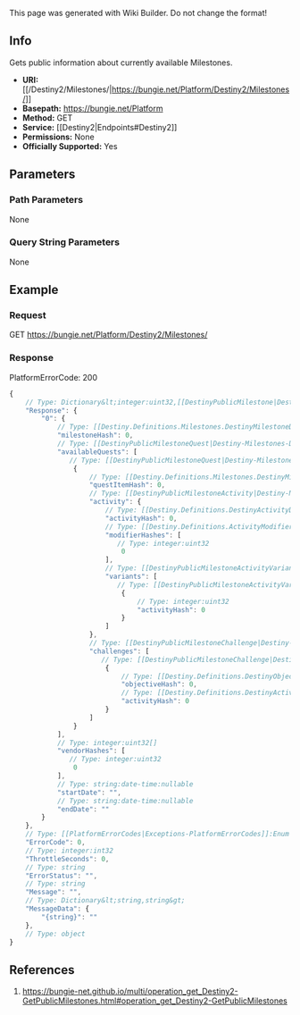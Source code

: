 <span class="wiki-builder">This page was generated with Wiki Builder. Do not change the format!</span>

## Info
Gets public information about currently available Milestones.

* **URI:** [[/Destiny2/Milestones/|https://bungie.net/Platform/Destiny2/Milestones/]]
* **Basepath:** https://bungie.net/Platform
* **Method:** GET
* **Service:** [[Destiny2|Endpoints#Destiny2]]
* **Permissions:** None
* **Officially Supported:** Yes

## Parameters
### Path Parameters
None

### Query String Parameters
None

## Example
### Request
GET https://bungie.net/Platform/Destiny2/Milestones/

### Response
PlatformErrorCode: 200
```javascript
{
    // Type: Dictionary&lt;integer:uint32,[[DestinyPublicMilestone|Destiny-Milestones-DestinyPublicMilestone]]&gt;
    "Response": {
        "0": {
            // Type: [[Destiny.Definitions.Milestones.DestinyMilestoneDefinition|Destiny-Definitions-Milestones-DestinyMilestoneDefinition]]:integer:uint32
            "milestoneHash": 0,
            // Type: [[DestinyPublicMilestoneQuest|Destiny-Milestones-DestinyPublicMilestoneQuest]][]
            "availableQuests": [
               // Type: [[DestinyPublicMilestoneQuest|Destiny-Milestones-DestinyPublicMilestoneQuest]]
                {
                    // Type: [[Destiny.Definitions.Milestones.DestinyMilestoneDefinition|Destiny-Definitions-Milestones-DestinyMilestoneDefinition]]:integer:uint32
                    "questItemHash": 0,
                    // Type: [[DestinyPublicMilestoneActivity|Destiny-Milestones-DestinyPublicMilestoneActivity]]
                    "activity": {
                        // Type: [[Destiny.Definitions.DestinyActivityDefinition|Destiny-Definitions-DestinyActivityDefinition]]:integer:uint32
                        "activityHash": 0,
                        // Type: [[Destiny.Definitions.ActivityModifiers.DestinyActivityModifierDefinition|Destiny-Definitions-ActivityModifiers-DestinyActivityModifierDefinition]]:integer:uint32[]
                        "modifierHashes": [
                           // Type: integer:uint32
                            0
                        ],
                        // Type: [[DestinyPublicMilestoneActivityVariant|Destiny-Milestones-DestinyPublicMilestoneActivityVariant]][]
                        "variants": [
                           // Type: [[DestinyPublicMilestoneActivityVariant|Destiny-Milestones-DestinyPublicMilestoneActivityVariant]]
                            {
                                // Type: integer:uint32
                                "activityHash": 0
                            }
                        ]
                    },
                    // Type: [[DestinyPublicMilestoneChallenge|Destiny-Milestones-DestinyPublicMilestoneChallenge]][]
                    "challenges": [
                       // Type: [[DestinyPublicMilestoneChallenge|Destiny-Milestones-DestinyPublicMilestoneChallenge]]
                        {
                            // Type: [[Destiny.Definitions.DestinyObjectiveDefinition|Destiny-Definitions-DestinyObjectiveDefinition]]:integer:uint32
                            "objectiveHash": 0,
                            // Type: [[Destiny.Definitions.DestinyActivityDefinition|Destiny-Definitions-DestinyActivityDefinition]]:integer:uint32:nullable
                            "activityHash": 0
                        }
                    ]
                }
            ],
            // Type: integer:uint32[]
            "vendorHashes": [
               // Type: integer:uint32
                0
            ],
            // Type: string:date-time:nullable
            "startDate": "",
            // Type: string:date-time:nullable
            "endDate": ""
        }
    },
    // Type: [[PlatformErrorCodes|Exceptions-PlatformErrorCodes]]:Enum
    "ErrorCode": 0,
    // Type: integer:int32
    "ThrottleSeconds": 0,
    // Type: string
    "ErrorStatus": "",
    // Type: string
    "Message": "",
    // Type: Dictionary&lt;string,string&gt;
    "MessageData": {
        "{string}": ""
    },
    // Type: object
}

```

## References
1. https://bungie-net.github.io/multi/operation_get_Destiny2-GetPublicMilestones.html#operation_get_Destiny2-GetPublicMilestones
